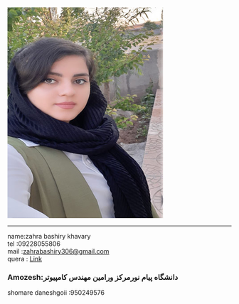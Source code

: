 <img src="https://github.com/zahrabashiry/zahrabashiry.github.io/blob/master/avatar-01%20(2).png?raw=true">

---
name:zahra bashiry khavary <br/>
tel  :09228055806 <br/>
mail :zahrabashiry306@gmail.com <br/>
quera : <a href="https://quera.ir/profile/zahra361">Link</a>

### Amozesh:دانشگاه پیام نورمرکز ورامین مهندس کامپیوتر
shomare daneshgoii :950249576
